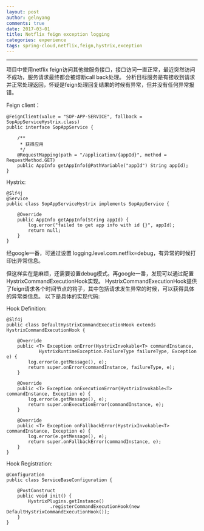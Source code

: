 ```yaml
---
layout: post
author: gelnyang
comments: true
date: 2017-03-01
title: Netflix feign exception logging
categories: experience
tags: spring-cloud,netflix,feign,hystrix,exception
---
```

---

项目中使用netflix feign访问其他微服务接口，接口访问一直正常，最近突然访问不成功，服务请求最终都会被熔断call back处理。
分析目标服务是有接收到请求并正常处理返回，怀疑是feign处理回复结果的时候有异常，但并没有任何异常报错。

Feign client：

```
@FeignClient(value = "SOP-APP-SERVICE", fallback = SopAppServiceHystrix.class)
public interface SopAppService {

    /**
     * 获得应用
     */
    @RequestMapping(path = "/application/{appId}", method = RequestMethod.GET)
    public AppInfo getAppInfo(@PathVariable("appId") String appId);
}
```
Hystrix:

```
@Slf4j
@Service
public class SopAppServiceHystrix implements SopAppService {

    @Override
    public AppInfo getAppInfo(String appId) {
        log.error("failed to get app info with id {}", appId);
        return null;
    }
}
```

经google一番，可通过设置 logging.level.com.netflix=debug，有异常的时候打印出异常信息。


但这样实在是麻烦，还需要设置debug模式。再google一番，发现可以通过配置HystrixCommandExecutionHook实现。
HystrixCommandExecutionHook提供了feign请求各个时间节点的钩子，其中包括请求发生异常的时候，可以获得具体的异常类信息。
以下是具体的实现代码:

Hook Definition:

```
@Slf4j
public class DefaultHystrixCommandExecutionHook extends HystrixCommandExecutionHook {

    @Override
    public <T> Exception onError(HystrixInvokable<T> commandInstance,
            HystrixRuntimeException.FailureType failureType, Exception e) {
        log.error(e.getMessage(), e);
        return super.onError(commandInstance, failureType, e);
    }

    @Override
    public <T> Exception onExecutionError(HystrixInvokable<T> commandInstance, Exception e) {
        log.error(e.getMessage(), e);
        return super.onExecutionError(commandInstance, e);
    }

    @Override
    public <T> Exception onFallbackError(HystrixInvokable<T> commandInstance, Exception e) {
        log.error(e.getMessage(), e);
        return super.onFallbackError(commandInstance, e);
    }
}
```

Hook Registration:

```
@Configuration
public class ServiceBaseConfiguration {

    @PostConstruct
    public void init() {
        HystrixPlugins.getInstance()
                .registerCommandExecutionHook(new DefaultHystrixCommandExecutionHook());
    }
}
```



